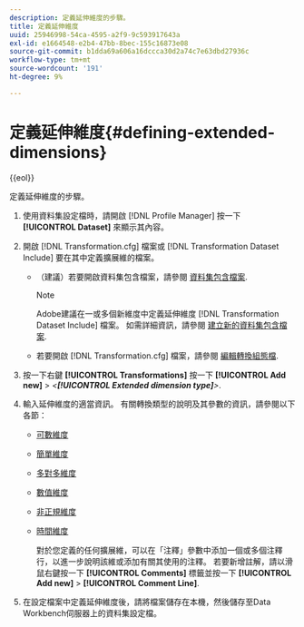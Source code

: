 ```yaml
---
description: 定義延伸維度的步驟。
title: 定義延伸維度
uuid: 25946998-54ca-4595-a2f9-9c593917643a
exl-id: e1664548-e2b4-47bb-8bec-155c16873e08
source-git-commit: b1dda69a606a16dccca30d2a74c7e63dbd27936c
workflow-type: tm+mt
source-wordcount: '191'
ht-degree: 9%

---
```


# 定義延伸維度{#defining-extended-dimensions}

{{eol}}

定義延伸維度的步驟。

1. 使用資料集設定檔時，請開啟 [!DNL Profile Manager] 按一下 **[!UICONTROL Dataset]** 來顯示其內容。
1. 開啟 [!DNL Transformation.cfg] 檔案或 [!DNL Transformation Dataset Include] 要在其中定義擴展維的檔案。

   * （建議）若要開啟資料集包含檔案，請參閱 [資料集包含檔案](../../../home/c-dataset-const-proc/c-dataset-inc-files/c-abt-dataset-inc-files.md).

      >[!NOTE]
      >
      >Adobe建議在一或多個新維度中定義延伸維度 [!DNL Transformation Dataset Include] 檔案。 如需詳細資訊，請參閱 [建立新的資料集包含檔案](../../../home/c-dataset-const-proc/c-dataset-inc-files/c-work-dataset-inc-files/t-create-new-dataset-inc-files.md#task-b29f30605c374a6ca747ac843337b06e).

   * 若要開啟 [!DNL Transformation.cfg] 檔案，請參閱 [編輯轉換組態檔](../../../home/c-dataset-const-proc/c-trans-config-file/t-edit-trans-config-file.md#task-cfef4142c1bf4437a669d1fdc75cabbc).

1. 按一下右鍵 **[!UICONTROL Transformations]** 按一下 **[!UICONTROL Add new]** > *&lt;**[!UICONTROL Extended dimension type]**>*.
1. 輸入延伸維度的適當資訊。 有關轉換類型的說明及其參數的資訊，請參閱以下各節：

   * [可數維度](../../../home/c-dataset-const-proc/c-ex-dim/c-types-ex-dim/c-count-dim.md#concept-f28b633419494e7bbc510012dbfcc6f8)
   * [簡單維度](../../../home/c-dataset-const-proc/c-ex-dim/c-types-ex-dim/c-simple-dim.md#concept-c1d804dac4094489afe61560d2908181)
   * [多對多維度](../../../home/c-dataset-const-proc/c-ex-dim/c-types-ex-dim/c-many-dim.md#concept-5ed3cca8b2194d4f96134f6238040998)
   * [數值維度](../../../home/c-dataset-const-proc/c-ex-dim/c-types-ex-dim/c-num-dim.md#concept-8513b9afaff447c8b334410b565b91ed)
   * [非正規維度](../../../home/c-dataset-const-proc/c-ex-dim/c-types-ex-dim/c-denormal-dim.md#concept-54a2600b8ee748b7acff405daccf3489)
   * [時間維度](../../../home/c-dataset-const-proc/c-ex-dim/c-types-ex-dim/c-time-dim.md#concept-1e4eeb8d33964bb2a8d5768d6439df67)

      對於您定義的任何擴展維，可以在「注釋」參數中添加一個或多個注釋行，以進一步說明該維或添加有關其使用的注釋。 若要新增註解，請以滑鼠右鍵按一下 **[!UICONTROL Comments]** 標籤並按一下 **[!UICONTROL Add new]** > **[!UICONTROL Comment Line]**.

1. 在設定檔案中定義延伸維度後，請將檔案儲存在本機，然後儲存至Data Workbench伺服器上的資料集設定檔。
